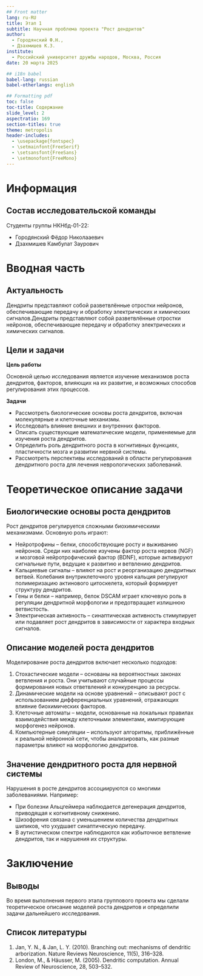 ```yaml
---
## Front matter
lang: ru-RU
title: Этап 1
subtitle: Научная проблема проекта "Рост дендритов"
author:
  - Городянский Ф.Н.,
  - Дзахмишев К.З.
institute:
  - Российский университет дружбы народов, Москва, Россия
date: 20 марта 2025

## i18n babel
babel-lang: russian
babel-otherlangs: english

## Formatting pdf
toc: false
toc-title: Содержание
slide_level: 2
aspectratio: 169
section-titles: true
theme: metropolis
header-includes:
  - \usepackage{fontspec}
  - \setmainfont{FreeSerif}
  - \setsansfont{FreeSans}
  - \setmonofont{FreeMono}
---
```


# Информация

## Состав исследовательской команды

Студенты группы НКНбд-01-22:

- Городянский Фёдор Николааевич
- Дзахмишев Камбулат Заурович

# Вводная часть


## Актуальность

Дендриты представляют собой разветвлённые отростки нейронов, обеспечивающие передачу и обработку электрических и химических сигналов.Дендриты представляют собой разветвлённые отростки нейронов, обеспечивающие передачу и обработку электрических и химических сигналов.


## Цели и задачи

**Цель работы**

Основной целью исследования является изучение механизмов роста дендритов, факторов, влияющих на их развитие, и возможных способов регулирования этих процессов. 


**Задачи**

- Рассмотреть биологические основы роста дендритов, включая молекулярные и клеточные механизмы.
- Исследовать влияние внешних и внутренних факторов.
- Описать существующие математические модели, применяемые для изучения роста дендритов.
- Определить роль дендритного роста в когнитивных функциях, пластичности мозга и развитии нервной системы.
- Рассмотреть перспективы исследований в области регулирования дендритного роста для лечения неврологических заболеваний.

# Теоретическое описание задачи

## Биологические основы роста дендритов
Рост дендритов регулируется сложными биохимическими механизмами. Основную роль играют:
- Нейротрофины – белки, способствующие росту и выживанию нейронов. Среди них наиболее изучены фактор роста нервов (NGF) и мозговой нейротрофический фактор (BDNF), которые активируют сигнальные пути, ведущие к развитию и ветвлению дендритов.
- Кальциевые сигналы – влияют на рост и реорганизацию дендритных ветвей. Колебания внутриклеточного уровня кальция регулируют полимеризацию актинового цитоскелета, который формирует структуру дендритов.
- Гены и белки – например, белок DSCAM играет ключевую роль в регуляции дендритной морфологии и предотвращает излишнюю ветвистость.
- Электрическая активность – синаптическая активность стимулирует или подавляет рост дендритов в зависимости от характера входных сигналов.

## Описание моделей роста дендритов

Моделирование роста дендритов включает несколько подходов:
1. Стохастические модели – основаны на вероятностных законах ветвления и роста. Они учитывают случайные процессы формирования новых ответвлений и конкуренцию за ресурсы.
2. Динамические модели на основе уравнений – описывают рост с использованием дифференциальных уравнений, отражающих влияние биохимических факторов.
3. Клеточные автоматы – модели, основанные на локальных правилах взаимодействия между клеточными элементами, имитирующие морфогенез нейронов.
4. Компьютерные симуляции – используют алгоритмы, приближённые к реальной нейронной сети, чтобы анализировать, как разные параметры влияют на морфологию дендритов.

## Значение дендритного роста для нервной системы

Нарушения в росте дендритов ассоциируются со многими заболеваниями. Например:
- При болезни Альцгеймера наблюдается дегенерация дендритов, приводящая к когнитивному снижению.
- Шизофрения связана с уменьшением количества дендритных шипиков, что ухудшает синаптическую передачу.
- В аутистическом спектре наблюдаются как избыточное ветвление дендритов, так и нарушения их структуры.


# Заключение

## Выводы

Во время выполнения первого этапа группового проекта мы сделали теоретическое описание моделей роста дендритов и определили задачи дальнейшего исследования.

## Список литературы

1. Jan, Y. N., & Jan, L. Y. (2010). Branching out: mechanisms of dendritic arborization. Nature Reviews Neuroscience, 11(5), 316–328.
2. London, M., & Häusser, M. (2005). Dendritic computation. Annual Review of Neuroscience, 28, 503–532.
